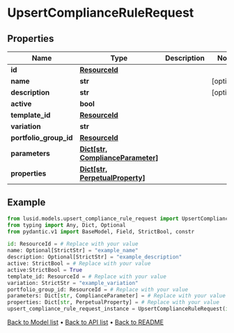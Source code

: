 # UpsertComplianceRuleRequest

## Properties
Name | Type | Description | Notes
------------ | ------------- | ------------- | -------------
**id** | [**ResourceId**](ResourceId.md) |  | 
**name** | **str** |  | [optional] 
**description** | **str** |  | [optional] 
**active** | **bool** |  | 
**template_id** | [**ResourceId**](ResourceId.md) |  | 
**variation** | **str** |  | 
**portfolio_group_id** | [**ResourceId**](ResourceId.md) |  | 
**parameters** | [**Dict[str, ComplianceParameter]**](ComplianceParameter.md) |  | 
**properties** | [**Dict[str, PerpetualProperty]**](PerpetualProperty.md) |  | 
## Example

```python
from lusid.models.upsert_compliance_rule_request import UpsertComplianceRuleRequest
from typing import Any, Dict, Optional
from pydantic.v1 import BaseModel, Field, StrictBool, constr

id: ResourceId = # Replace with your value
name: Optional[StrictStr] = "example_name"
description: Optional[StrictStr] = "example_description"
active: StrictBool = # Replace with your value
active:StrictBool = True
template_id: ResourceId = # Replace with your value
variation: StrictStr = "example_variation"
portfolio_group_id: ResourceId = # Replace with your value
parameters: Dict[str, ComplianceParameter] = # Replace with your value
properties: Dict[str, PerpetualProperty] = # Replace with your value
upsert_compliance_rule_request_instance = UpsertComplianceRuleRequest(id=id, name=name, description=description, active=active, template_id=template_id, variation=variation, portfolio_group_id=portfolio_group_id, parameters=parameters, properties=properties)

```

[Back to Model list](../README.md#documentation-for-models) &#8226; [Back to API list](../README.md#documentation-for-api-endpoints) &#8226; [Back to README](../README.md)

